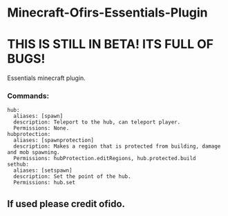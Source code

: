 # Minecraft-Ofirs-Essentials-Plugin
# THIS IS STILL IN BETA! ITS FULL OF BUGS!
Essentials minecraft plugin.

### Commands:
```
hub:
  aliases: [spawn]
  description: Teleport to the hub, can teleport player.
  Permissions: None.
hubprotection:
  aliases: [spawnprotection]
  description: Makes a region that is protected from building, damage and mob spawning.
  Permissions: hubProtection.editRegions, hub.protected.build
sethub:
  aliases: [setspawn]
  description: Set the point of the hub.
  Permissions: hub.set
```

## If used please credit ofido.